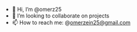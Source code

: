 - 👋 Hi, I’m @omerz25
- 💞️ I’m looking to collaborate on projects
- 📫 How to reach me: @omerzein25@gmail.com

<!---
omerz25/omerz25 is a ✨ special ✨ repository because its `README.md` (this file) appears on your GitHub profile.
You can click the Preview link to take a look at your changes.
--->
